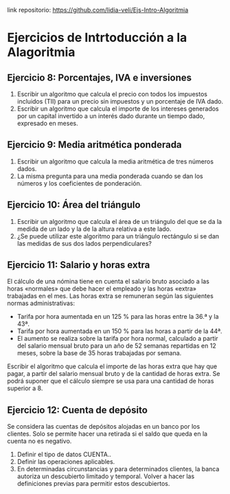 link repositorio: https://github.com/lidia-veli/Ejs-Intro-Algoritmia
  
# Ejercicios de Intrtoducción a la Alagoritmia

## Ejercicio 8: Porcentajes, IVA e inversiones
1. Escribir un algoritmo que calcula el precio con todos los impuestos incluidos (TII) para un precio sin impuestos y un porcentaje de IVA dado.  
2. Escribir un algoritmo que calcula el importe de los intereses generados por un capital invertido a un interés dado durante un tiempo dado, expresado en meses.  

## Ejercicio 9: Media aritmética ponderada
1. Escribir un algoritmo que calcula la media aritmética de tres números dados.  
2. La misma pregunta para una media ponderada cuando se dan los números y los coeficientes de ponderación.  

## Ejercicio 10: Área del triángulo
1. Escribir un algoritmo que calcula el área de un triángulo del que se da la medida de un lado y la de la altura relativa a este lado.  
2. ¿Se puede utilizar este algoritmo para un triángulo rectángulo si se dan las medidas de sus dos lados perpendiculares?  

## Ejercicio 11: Salario y horas extra
El cálculo de una nómina tiene en cuenta el salario bruto asociado a las horas «normales» que debe hacer el empleado y las horas «extra» trabajadas en el mes. Las horas extra se remuneran según las siguientes normas administrativas:
- Tarifa por hora aumentada en un 125 % para las horas entre la 36.ª y la 43ª.  
- Tarifa por hora aumentada en un 150 % para las horas a partir de la 44ª.  
- El aumento se realiza sobre la tarifa por hora normal, calculado a partir del salario mensual bruto para un año de 52 semanas repartidas en 12 meses, sobre la base de 35 horas trabajadas por semana.
  
Escribir el algoritmo que calcula el importe de las horas extra que hay que pagar, a partir del salario mensual bruto y de la cantidad de horas extra. Se podrá suponer que el cálculo siempre se usa para una cantidad de horas superior a 8.

## Ejercicio 12: Cuenta de depósito
Se considera las cuentas de depósitos alojadas en un banco por los clientes. Solo se permite hacer una retirada si el saldo que queda en la cuenta no es negativo.
1. Definir el tipo de datos CUENTA..
2. Definir las operaciones aplicables.
3. En determinadas circunstancias y para determinados clientes, la banca autoriza un descubierto limitado y temporal. Volver a hacer las definiciones previas para permitir estos descubiertos.
